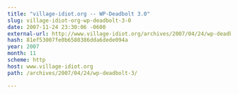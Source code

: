 ```yaml
---
title: "village-idiot.org -- WP-Deadbolt 3.0"
slug: village-idiot-org-wp-deadbolt-3-0
date: 2007-11-24 23:30:06 -0600
external-url: http://www.village-idiot.org/archives/2007/04/24/wp-deadbolt-3/
hash: 81ef53007fe0b6580386dda6dede094a
year: 2007
month: 11
scheme: http
host: www.village-idiot.org
path: /archives/2007/04/24/wp-deadbolt-3/

---
```



